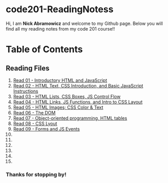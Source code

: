 # code201-ReadingNotess

Hi, I am **Nick Abramowicz** and welcome to my Github page. Below you will find all my reading notes from my code 201 course!!

# Table of Contents

## Reading Files

1. [Read 01 - Introductory HTML and JavaScript](class-01.md)
2. [Read 02 - HTML Text, CSS Introduction, and Basic JavaScript Instructions](class-02.md)
3. [Read 03 - HTML Lists, CSS Boxes, JS Control Flow](class-03.md)
4. [Read 04 - HTML Links, JS Functions, and Intro to CSS Layout](class-04.md)
5. [Read 05 - HTML Images; CSS Color & Text](class-5.md)
6. [Read 06 - The DOM](class-06.md)
7. [Read 07 - Object-oriented programming, HTML tables](class-07.md)
8. [Read 08 - CSS Lyout ](class-08.md)
9. [Read 09 - Forms and JS Events](read-09.md)
10.
11.
12.
13.
14.
15.

### Thanks for stopping by!
